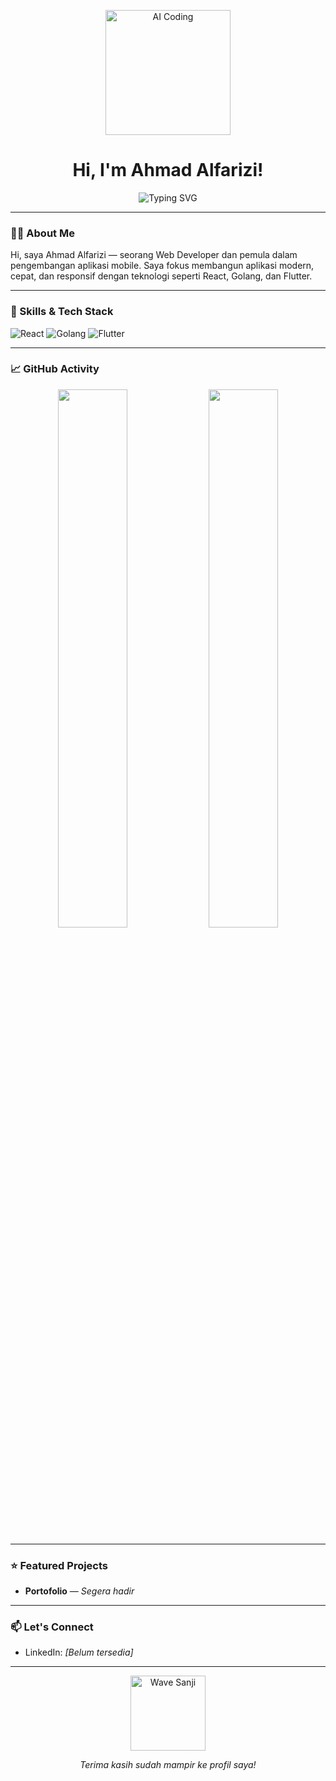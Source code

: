 <!-- HEADER -->
<p align="center">
  <img src="https://media.giphy.com/media/v1.Y2lkPTc5MGI3NjExcWN0d2VtZ3V5b2R2dXJvZ3Jzbmx4dWJ6dG5mY3R4d2Z6dW1xZ2VtYiZlcD12MV9pbnRlcm5hbF9naWZfYnlfaWQmY3Q9Zw/3oKIPEqDGUULpEU0aQ/giphy.gif" width="200" alt="AI Coding" />
</p>

<h1 align="center">Hi, I'm Ahmad Alfarizi!</h1>

<p align="center">
  <img src="https://readme-typing-svg.demolab.com?font=Fira+Code&size=22&pause=1000&center=true&vCenter=true&multiline=true&width=500&lines=Web+Developer;Basic+Mobile+Developer;React+%7C+Golang+%7C+Flutter+Enthusiast" alt="Typing SVG" />
</p>



---

### 👨‍💻 About Me

Hi, saya Ahmad Alfarizi — seorang Web Developer dan pemula dalam pengembangan aplikasi mobile. Saya fokus membangun aplikasi modern, cepat, dan responsif dengan teknologi seperti React, Golang, dan Flutter.

---

### 🧠 Skills & Tech Stack

![React](https://img.shields.io/badge/-React-20232A?style=for-the-badge&logo=react&logoColor=61DAFB)
![Golang](https://img.shields.io/badge/-Golang-0A0A0A?style=for-the-badge&logo=go&logoColor=00ADD8)
![Flutter](https://img.shields.io/badge/-Flutter-02569B?style=for-the-badge&logo=flutter&logoColor=white)

---

### 📈 GitHub Activity

<div align="center">
  <img src="https://github-readme-stats.vercel.app/api?username=AhmadAlfarizi&show_icons=true&theme=radical&hide_title=true" width="47%"/>
  <img src="https://github-readme-streak-stats.herokuapp.com/?user=AhmadAlfarizi&theme=radical" width="47%"/>
</div>

---

### ⭐ Featured Projects

- **Portofolio** — *Segera hadir*

---

### 📫 Let's Connect

- LinkedIn: *[Belum tersedia]*  
<!-- Tambahkan tautan jika sudah punya -->

---

<p align="center">
  <img src="https://media.giphy.com/media/w1OBpBd7kJqHrJnJ13/giphy.gif" width="120" alt="Wave Sanji" />
</p>

<p align="center"><em>Terima kasih sudah mampir ke profil saya!</em></p>
